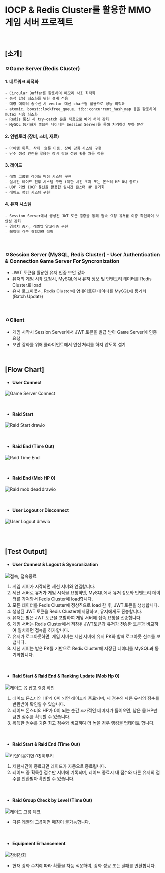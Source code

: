 # IOCP & Redis Cluster를 활용한 MMO 게임 서버 프로젝트

<br> 

## [소개]

### ㅇGame Server (Redis Cluster) 

  #### 1. 네트워크 최적화
    - Circular Buffer를 활용하여 메모리 사용 최적화
    - 동적 할당 최소화를 위한 설계 적용
    - 대량 데이터 송수신 시 vector 대신 char*형 활용으로 성능 최적화
    - atomic, boost::lockfree_queue, tbb::concurrent_hash_map 등을 활용하여 mutex 사용 최소화
    - Redis 통신 시 try-catch 문을 적용으로 예외 처리 강화
    - MySQL 동기화가 필요한 데이터는 Session Server를 통해 처리하여 부하 분산

  #### 2. 인벤토리 (장비, 소비, 재료)
    - 아이템 획득, 삭제, 슬롯 이동, 장비 강화 시스템 구현
    - 난수 생성 엔진을 활용한 장비 강화 성공 확률 차등 적용

  #### 3. 레이드
    - 레벨 그룹별 레이드 매칭 시스템 구현 
    - 실시간 레이드 전투 시스템 구현 (제한 시간 초과 또는 몬스터 HP 0시 종료) 
    - UDP 기반 IOCP 통신을 활용한 실시간 몬스터 HP 동기화
    - 레이드 랭킹 시스템 구현

  #### 4. 유저 시스템
    - Session Server에서 생성된 JWT 토큰 검증을 통해 접속 요청 유저를 이중 확인하여 보안성 강화
    - 경험치 증가, 레벨업 알고리즘 구현
    - 레벨별 요구 경험치량 설정
    
<br> 

### ㅇSession Server (MySQL, Redis Cluster) - User Authentication & Connection Game Server For Syncronization
   - JWT 토큰을 활용한 유저 인증 보안 강화
   - 유저의 게임 시작 요청시, MySQL에서 유저 정보 및 인벤토리 데이터를 Redis Cluster로 load 
   - 유저 로그아웃시, Redis Cluster에 업데이트된 데이터를 MySQL에 동기화 (Batch Update)

<br> 

### ㅇClient
   - 게임 시작시 Session Server에서 JWT 토큰을 발급 받아 Game Server에 인증 요청
   - 보안 강화를 위해 클라이언트에서 연산 처리를 하지 않도록 설계


<br>  

## [Flow Chart]

- #### User Connect
![Game Server Connect](https://github.com/user-attachments/assets/95b759f4-6a82-4131-9753-174e3fb480ee)

<br>

- #### Raid Start
![Raid Start drawio](https://github.com/user-attachments/assets/c6b74c45-9f12-4ffe-bfbb-c6615d92d8e0)


<br>

- #### Raid End (Time Out)
![Raid Time End](https://github.com/user-attachments/assets/f6fdd216-52fe-40bd-b2b4-600e57a04169)


<br>

- #### Raid End (Mob HP 0)
![Raid mob dead drawio](https://github.com/user-attachments/assets/75b87074-1368-4c1e-9e1f-5430e699937f)


<br>

- #### User Logout or Disconnect
![User Logout drawio](https://github.com/user-attachments/assets/805f11d2-250a-4d60-8874-fad43366fc27)

<br>
<br>

## [Test Output]
- #### User Connect & Logout & Syncronization
![접속, 접속종료](https://github.com/user-attachments/assets/e9d78268-0fb4-40b1-970f-538dd39c6fc3)

1. 게임 서버가 시작되면 세션 서버와 연결합니다.
2. 세션 서버로 유저가 게임 시작을 요청하면, MySQL에서 유저 정보와 인벤토리 데이터를 가져와서 Redis Cluster에 load합니다.
3. 모든 데이터를 Redis Cluster에 정상적으로 load 한 후, JWT 토큰을 생성합니다.
4. 생성된 JWT 토큰을 Redis Cluster에 저장하고, 유저에게도 전송합니다.
5. 유저는 받은 JWT 토큰을 포함하여 게임 서버에 접속 요청을 전송합니다.
6. 게임 서버는 Redis Cluster에서 저장된 JWT토큰과 유저가 전송한 토큰과 비교하여 일치하면 접속을 허가합니다.
7. 유저가 로그아웃하면, 게임 서버는 세션 서버에 유저 PK와 함께 로그아웃 신호를 보냅니다.
8. 세션 서버는 받은 PK를 기반으로 Redis Cluster에 저장된 데이터를 MySQL과 동기화합니다.

<br>

- #### Raid Start & Raid End & Ranking Update (Mob Hp 0)
![레이드 몹 잡고 랭킹 확인](https://github.com/user-attachments/assets/94eafd7f-08e5-416b-9731-b4465a948b1d)

1. 레이드 몬스터의 HP가 0이 되면 레이드가 종료되며, 내 점수와 다른 유저의 점수를 반환받아 확인할 수 있습니다.
2. 레이드 몬스터의 HP가 0이 되는 순간 추가적인 데미지가 들어오면, 남은 몹 HP만큼만 점수를 획득할 수 있습니다.
3. 획득한 점수를 기존 최고 점수와 비교하여 더 높을 경우 랭킹을 업데이트 합니다.

<br>

- #### Raid Start & Raid End (Time Out)
![타임아웃되면 0점마무리](https://github.com/user-attachments/assets/92dce42d-1204-4fd6-9ccc-69ecd7b07bfb)

1. 제한시간이 종료되면 레이드가 자동으로 종료됩니다.
2. 레이드 중 획득한 점수만 서버에 기록되며, 레이드 종료시 내 점수와 다른 유저의 점수를 반환받아 확인할 수 있습니다.

<br>

- #### Raid Group Check by Level (Time Out)
![레이드 그룹 체크](https://github.com/user-attachments/assets/f74b7422-cac0-431a-b95a-740e1b5d1dd4)

- 다른 레벨의 그룹이면 매칭이 불가능합니다.

<br>

- #### Equipment Enhancement
![장비강화](https://github.com/user-attachments/assets/3dc8088e-f5b7-47d5-bef0-d6fe364b13a1)

- 현재 강화 수치에 따라 확률을 차등 적용하여, 강화 성공 또는 실패를 반환합니다.



